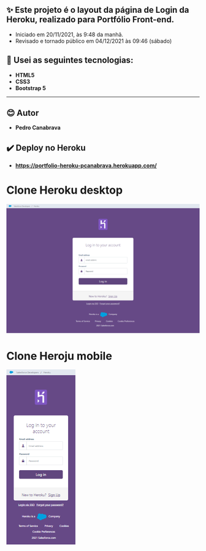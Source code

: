 ## ✨ Este projeto é o layout da página de Login da Heroku, realizado para Portfólio Front-end.
- Iniciado em 20/11/2021, às 9:48 da manhã.
- Revisado e tornado público em 04/12/2021 às 09:46 (sábado)

## 🎄 Usei as seguintes tecnologias:
- **HTML5**
- **CSS3**
- **Bootstrap 5**

---

## 😊 Autor
- **Pedro Canabrava**

## ✔️ Deploy no Heroku
- **https://portfolio-heroku-pcanabrava.herokuapp.com/**



# Clone Heroku desktop
![Clone Heroku na tela de um computador](https://github.com/Pedro-costa99/portfolio-pagina-login-heroku/blob/main/images/screencapture-desktop-1366x768.png)
# Clone Heroju mobile
![Clone Heroku na tela de um celular](https://github.com/Pedro-costa99/portfolio-pagina-login-heroku/blob/main/images/screencapture-mobile-motog4.png)